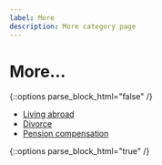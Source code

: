 ```yaml
---
label: More
description: More category page
---
```


# More...

{::options parse_block_html="false" /}
<div class="link-promo">
  <ul class="link-promo__list">
    <li class="link-promo__item"><a href="/living-abroad">Living abroad</a></li>
    <li class="link-promo__item"><a href="/divorce">Divorce</a></li>
    <li class="link-promo__item"><a href="/protection">Pension compensation</a></li>
  </ul>
</div>
{::options parse_block_html="true" /}
